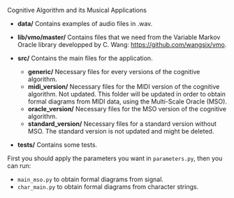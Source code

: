 Cognitive Algorithm and its Musical Applications


- **data/**
    Contains examples of audio files in .wav.
- **lib/vmo/master/**
    Contains files that we need from the Variable Markov Oracle library developped by C. Wang: 
    https://github.com/wangsix/vmo.
- **src/**
    Contains the main files for the application.
    - **generic/**
        Necessary files for every versions of the cognitive algorithm.
    - **midi_version/**
        Necessary files for the MIDI version of the cognitive algorithm. Not updated. This folder will be updated in order to obtain 
        formal diagrams from MIDI data, using the Multi-Scale Oracle (MSO).
    - **oracle_version/**
        Necessary files for the MSO version of the cognitive algorithm.
    - **standard_version/**
        Necessary files for a standard version without MSO. The standard version is not updated and might be deleted.

- **tests/**
    Contains some tests.

First you should apply the parameters you want in `parameters.py`, then you can run:
 - `main_mso.py` to obtain formal diagrams from signal.
 - `char_main.py` to obtain formal diagrams from character strings.
